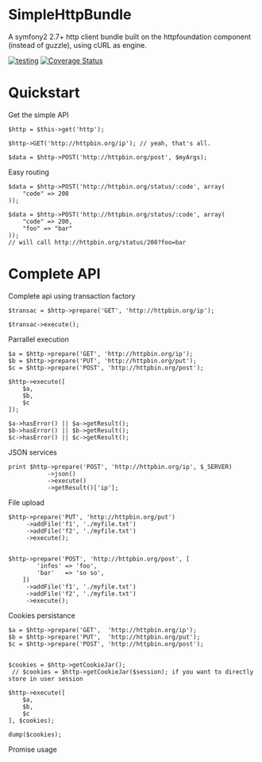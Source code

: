 SimpleHttpBundle
======

A symfony2 2.7+ http client bundle built on the httpfoundation component (instead of guzzle), using cURL as engine.


[![testing](https://travis-ci.org/evaisse/SimpleHttpBundle.svg?branch=master)](https://travis-ci.org/evaisse/SimpleHttpBundle)
[![Coverage Status](https://coveralls.io/repos/evaisse/SimpleHttpBundle/badge.svg?branch=master)](https://coveralls.io/r/evaisse/SimpleHttpBundle?branch=master)

Quickstart
======


Get the simple API

    $http = $this->get('http');

    $http->GET('http://httpbin.org/ip'); // yeah, that's all.
  
    $data = $http->POST('http://httpbin.org/post', $myArgs);
    
Easy routing

    $data = $http->POST('http://httpbin.org/status/:code', array(
        "code" => 200
    ));
    
    $data = $http->POST('http://httpbin.org/status/:code', array(
        "code" => 200,
        "foo" => "bar" 
    ));
    // will call http://httpbin.org/status/200?foo=bar
    


Complete API
=====

Complete api using transaction factory 
 
    $transac = $http->prepare('GET', 'http://httpbin.org/ip');
    
    $transac->execute();

    
Parrallel execution
    
    $a = $http->prepare('GET', 'http://httpbin.org/ip');
    $b = $http->prepare('PUT', 'http://httpbin.org/put');
    $c = $http->prepare('POST', 'http://httpbin.org/post');
    
    $http->execute([
        $a, 
        $b,
        $c
    ]);
    
    $a->hasError() || $a->getResult();
    $b->hasError() || $b->getResult();
    $c->hasError() || $c->getResult();
    
    
JSON services

    print $http->prepare('POST', 'http://httpbin.org/ip', $_SERVER)
               ->json()
               ->execute()
               ->getResult()['ip'];

File upload


    $http->prepare('PUT', 'http://httpbin.org/put')
         ->addFile('f1', './myfile.txt')
         ->addFile('f2', './myfile.txt')
         ->execute();


    $http->prepare('POST', 'http://httpbin.org/post', [
            'infos' => 'foo',
            'bar'   => 'so so',
        ])
         ->addFile('f1', './myfile.txt')
         ->addFile('f2', './myfile.txt')
         ->execute();

Cookies persistance 

    $a = $http->prepare('GET',  'http://httpbin.org/ip');
    $b = $http->prepare('PUT',  'http://httpbin.org/put');
    $c = $http->prepare('POST', 'http://httpbin.org/post');
    
    
    $cookies = $http->getCookieJar();
     // $cookies = $http->getCookieJar($session); if you want to directly store in user session
    
    $http->execute([
        $a, 
        $b,
        $c
    ], $cookies);
    
    dump($cookies);
    

Promise usage
    